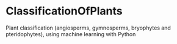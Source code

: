 # ClassificationOfPlants
Plant classification (angiosperms, gymnosperms, bryophytes and pteridophytes), using machine learning with Python
